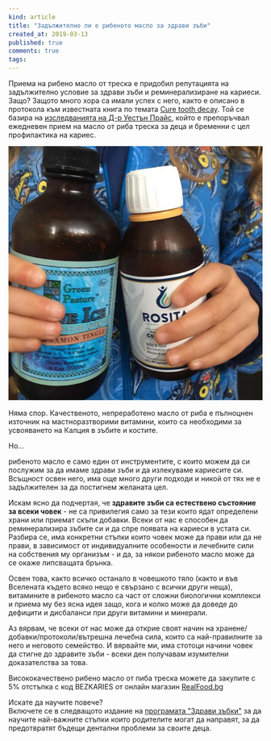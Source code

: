 ```yaml
---
kind: article
title: "Задължително ли е рибеното масло за здрави зъби"
created_at: 2019-03-13
published: true
comments: true
tags:
--- 
```

Приема на рибено масло от треска е придобил репутацията на задължително условие за здрави зъби и реминерализиране на кариеси. Защо? Защото много хора са имали успех с него, както е описано в протокола към известната книга по темата [Cure tooth decay](https://amzn.to/2UzDJu3). Той се базира на [изследванията на Д-р Уестън Прайс](https://bezkaries.com/blog/2014-02-27-храни-за-здрави-зъби-част-1/), който е препоръчвал ежедневен прием на масло от риба треска за деца и бременни с цел профилактика на кариес.


![рибено масло и здрави зъби](/images/posts/codliveroil.jpg)

<!-- more -->

Няма спор. Качественото, непреработено масло от риба е пълноцнен източник на мастноразтворими витамини, които са необходими за усвояването на Калция в зъбите и костите.<br />

Но...<br />

рибеното масло е само един от инструментите, с които можем да си послужим за да имаме здрави зъби и да излекуваме кариесите си. Всъщност освен него, има още много други подходи и никой от тях не е задължителен за да постигнем желаната цел. <br />

Искам ясно да подчертая, че **здравите зъби са естествено състояние за всеки човек** - не са привилегия само за тези които ядат определени храни или приемат скъпи добавки. Всеки от нас е способен да реминерализира зъбите си и да спре появата на кариеси в устата си. Разбира се, има конкретни стъпки които човек може да прави или да не прави, в зависимост от индивидуалните особености и лечебните сили на собствения му организъм - и да, за някои рибеното масло може да се окаже липсващата брънка.<br />

Освен това, както всичко останало в човешкото тяло (както и във Вселената където всяко нещо е свързано с всички други неща), витамините в рибеното масло са част от сложни биологични комплекси и приема му без ясна идея защо, кога и колко може да доведе до дефицити и дисбаланси при други витамини и минерали. <br />

Аз вярвам, че всеки от нас може да открие своят начин на хранене/добавки/протоколи/вътрешна лечебна сила, които са най-правилните за него и неговото семейство. И вярвайте ми, има стотоци начини човек да стигне до здравите зъби - всеки ден получавам изумителни доказателства за това.

Висококачествено рибено масло от пиба треска можете да закупите с 5% отстъпка с код BEZKARIES от онлайн магазин [RealFood.bg](https://realfood.bg/cart/discount:bezkaries)

Искате да научите повече?<br />
Включете се в следващото издание на [програмата "Здрави зъбки"](https://programa.bezkaries.com) за да научите най-важните стъпки които родителите могат да направят, за да предотвратят бъдещи дентални проблеми за своите деца.
